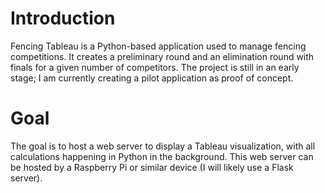 # Introduction
Fencing Tableau is a Python-based application used to manage fencing competitions. It creates a preliminary round and an elimination round with finals for a given number of competitors. The project is still in an early stage; I am currently creating a pilot application as proof of concept.

# Goal
The goal is to host a web server to display a Tableau visualization, with all calculations happening in Python in the background. This web server can be hosted by a Raspberry Pi or similar device (I will likely use a Flask server).